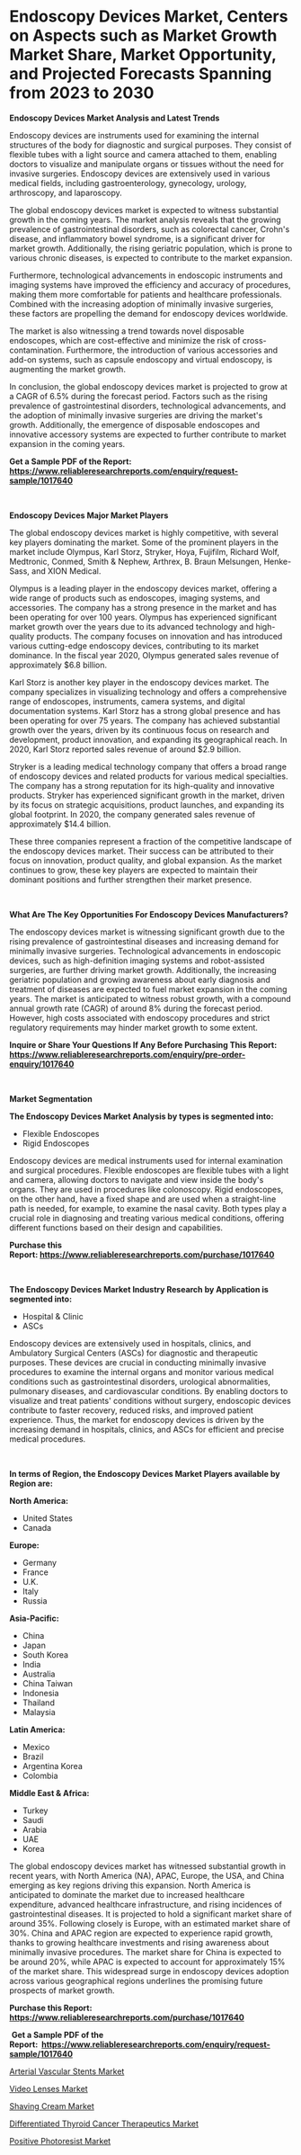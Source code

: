 <p><h1>Endoscopy Devices Market, Centers on Aspects such as Market Growth Market Share, Market Opportunity, and Projected Forecasts Spanning from 2023 to 2030</h1></p><p><strong>Endoscopy Devices Market Analysis and Latest Trends</strong></p>
<p><p>Endoscopy devices are instruments used for examining the internal structures of the body for diagnostic and surgical purposes. They consist of flexible tubes with a light source and camera attached to them, enabling doctors to visualize and manipulate organs or tissues without the need for invasive surgeries. Endoscopy devices are extensively used in various medical fields, including gastroenterology, gynecology, urology, arthroscopy, and laparoscopy.</p><p>The global endoscopy devices market is expected to witness substantial growth in the coming years. The market analysis reveals that the growing prevalence of gastrointestinal disorders, such as colorectal cancer, Crohn's disease, and inflammatory bowel syndrome, is a significant driver for market growth. Additionally, the rising geriatric population, which is prone to various chronic diseases, is expected to contribute to the market expansion.</p><p>Furthermore, technological advancements in endoscopic instruments and imaging systems have improved the efficiency and accuracy of procedures, making them more comfortable for patients and healthcare professionals. Combined with the increasing adoption of minimally invasive surgeries, these factors are propelling the demand for endoscopy devices worldwide.</p><p>The market is also witnessing a trend towards novel disposable endoscopes, which are cost-effective and minimize the risk of cross-contamination. Furthermore, the introduction of various accessories and add-on systems, such as capsule endoscopy and virtual endoscopy, is augmenting the market growth.</p><p>In conclusion, the global endoscopy devices market is projected to grow at a CAGR of 6.5% during the forecast period. Factors such as the rising prevalence of gastrointestinal disorders, technological advancements, and the adoption of minimally invasive surgeries are driving the market's growth. Additionally, the emergence of disposable endoscopes and innovative accessory systems are expected to further contribute to market expansion in the coming years.</p></p>
<p><strong>Get a Sample PDF of the Report:&nbsp; <a href="https://www.reliableresearchreports.com/enquiry/request-sample/1017640">https://www.reliableresearchreports.com/enquiry/request-sample/1017640</a></strong></p>
<p>&nbsp;</p>
<p><strong>Endoscopy Devices Major Market Players</strong></p>
<p><p>The global endoscopy devices market is highly competitive, with several key players dominating the market. Some of the prominent players in the market include Olympus, Karl Storz, Stryker, Hoya, Fujifilm, Richard Wolf, Medtronic, Conmed, Smith & Nephew, Arthrex, B. Braun Melsungen, Henke-Sass, and XION Medical.</p><p>Olympus is a leading player in the endoscopy devices market, offering a wide range of products such as endoscopes, imaging systems, and accessories. The company has a strong presence in the market and has been operating for over 100 years. Olympus has experienced significant market growth over the years due to its advanced technology and high-quality products. The company focuses on innovation and has introduced various cutting-edge endoscopy devices, contributing to its market dominance. In the fiscal year 2020, Olympus generated sales revenue of approximately $6.8 billion.</p><p>Karl Storz is another key player in the endoscopy devices market. The company specializes in visualizing technology and offers a comprehensive range of endoscopes, instruments, camera systems, and digital documentation systems. Karl Storz has a strong global presence and has been operating for over 75 years. The company has achieved substantial growth over the years, driven by its continuous focus on research and development, product innovation, and expanding its geographical reach. In 2020, Karl Storz reported sales revenue of around $2.9 billion.</p><p>Stryker is a leading medical technology company that offers a broad range of endoscopy devices and related products for various medical specialties. The company has a strong reputation for its high-quality and innovative products. Stryker has experienced significant growth in the market, driven by its focus on strategic acquisitions, product launches, and expanding its global footprint. In 2020, the company generated sales revenue of approximately $14.4 billion.</p><p>These three companies represent a fraction of the competitive landscape of the endoscopy devices market. Their success can be attributed to their focus on innovation, product quality, and global expansion. As the market continues to grow, these key players are expected to maintain their dominant positions and further strengthen their market presence.</p></p>
<p>&nbsp;</p>
<p><strong>What Are The Key Opportunities For Endoscopy Devices Manufacturers?</strong></p>
<p><p>The endoscopy devices market is witnessing significant growth due to the rising prevalence of gastrointestinal diseases and increasing demand for minimally invasive surgeries. Technological advancements in endoscopic devices, such as high-definition imaging systems and robot-assisted surgeries, are further driving market growth. Additionally, the increasing geriatric population and growing awareness about early diagnosis and treatment of diseases are expected to fuel market expansion in the coming years. The market is anticipated to witness robust growth, with a compound annual growth rate (CAGR) of around 8% during the forecast period. However, high costs associated with endoscopy procedures and strict regulatory requirements may hinder market growth to some extent.</p></p>
<p><strong>Inquire or Share Your Questions If Any Before Purchasing This Report: <a href="https://www.reliableresearchreports.com/enquiry/pre-order-enquiry/1017640">https://www.reliableresearchreports.com/enquiry/pre-order-enquiry/1017640</a></strong></p>
<p>&nbsp;</p>
<p><strong>Market Segmentation</strong></p>
<p><strong>The Endoscopy Devices Market Analysis by types is segmented into:</strong></p>
<p><ul><li>Flexible Endoscopes</li><li>Rigid Endoscopes</li></ul></p>
<p><p>Endoscopy devices are medical instruments used for internal examination and surgical procedures. Flexible endoscopes are flexible tubes with a light and camera, allowing doctors to navigate and view inside the body's organs. They are used in procedures like colonoscopy. Rigid endoscopes, on the other hand, have a fixed shape and are used when a straight-line path is needed, for example, to examine the nasal cavity. Both types play a crucial role in diagnosing and treating various medical conditions, offering different functions based on their design and capabilities.</p></p>
<p><strong>Purchase this Report:&nbsp;<a href="https://www.reliableresearchreports.com/purchase/1017640">https://www.reliableresearchreports.com/purchase/1017640</a></strong></p>
<p>&nbsp;</p>
<p><strong>The Endoscopy Devices Market Industry Research by Application is segmented into:</strong></p>
<p><ul><li>Hospital & Clinic</li><li>ASCs</li></ul></p>
<p><p>Endoscopy devices are extensively used in hospitals, clinics, and Ambulatory Surgical Centers (ASCs) for diagnostic and therapeutic purposes. These devices are crucial in conducting minimally invasive procedures to examine the internal organs and monitor various medical conditions such as gastrointestinal disorders, urological abnormalities, pulmonary diseases, and cardiovascular conditions. By enabling doctors to visualize and treat patients' conditions without surgery, endoscopic devices contribute to faster recovery, reduced risks, and improved patient experience. Thus, the market for endoscopy devices is driven by the increasing demand in hospitals, clinics, and ASCs for efficient and precise medical procedures.</p></p>
<p>&nbsp;</p>
<p><strong>In terms of Region, the Endoscopy Devices Market Players available by Region are:</strong></p>
<p>
    <p> <strong> North America: </strong>
        <ul>
            <li>United States</li>
            <li>Canada</li>
        </ul>
        </p> 
    <p> <strong> Europe: </strong>
        <ul>
            <li>Germany</li>
            <li>France</li>
            <li>U.K.</li>
            <li>Italy</li>
            <li>Russia</li>
        </ul>
        </p> 
    <p> <strong> Asia-Pacific: </strong>
        <ul>
            <li>China</li>
            <li>Japan</li>
            <li>South Korea</li>
            <li>India</li>
            <li>Australia</li>
            <li>China Taiwan</li>
            <li>Indonesia</li>
            <li>Thailand</li>
            <li>Malaysia</li>
        </ul>
        </p> 
    <p> <strong> Latin America: </strong>
        <ul>
            <li>Mexico</li>
            <li>Brazil</li>
            <li>Argentina Korea</li>
            <li>Colombia</li>
        </ul>
        </p> 
    <p> <strong> Middle East & Africa: </strong>
        <ul>
            <li>Turkey</li>
            <li>Saudi</li>
            <li>Arabia</li>
            <li>UAE</li>
            <li>Korea</li>
        </ul>
    </p>
    </p>
<p><p>The global endoscopy devices market has witnessed substantial growth in recent years, with North America (NA), APAC, Europe, the USA, and China emerging as key regions driving this expansion. North America is anticipated to dominate the market due to increased healthcare expenditure, advanced healthcare infrastructure, and rising incidences of gastrointestinal diseases. It is projected to hold a significant market share of around 35%. Following closely is Europe, with an estimated market share of 30%. China and APAC region are expected to experience rapid growth, thanks to growing healthcare investments and rising awareness about minimally invasive procedures. The market share for China is expected to be around 20%, while APAC is expected to account for approximately 15% of the market share. This widespread surge in endoscopy devices adoption across various geographical regions underlines the promising future prospects of market growth.</p></p>
<p><strong>Purchase this Report: <a href="https://www.reliableresearchreports.com/purchase/1017640">https://www.reliableresearchreports.com/purchase/1017640</a></strong></p>
<p>&nbsp;<strong>Get a Sample PDF of the Report:&nbsp;&nbsp;<a href="https://www.reliableresearchreports.com/enquiry/request-sample/1017640">https://www.reliableresearchreports.com/enquiry/request-sample/1017640</a></strong></p>
<p><strong></strong></p>
<p><p><a href="https://www.reportprime.com/arterial-vascular-stents-r9597">Arterial Vascular Stents Market</a></p><p><a href="https://www.linkedin.com/pulse/video-lenses-market-share-amp-new-trends-analysis-report-type-pnuqe/">Video Lenses Market</a></p><p><a href="https://www.linkedin.com/pulse/shaving-cream-market-insights-players-forecast-till-2030-xcel-mark-wce5e/">Shaving Cream Market</a></p><p><a href="https://issuu.com/reportprime-2/docs/differentiated-thyroid-cancer-therapeutics-market-?fr=xKAE9_zU1NQ">Differentiated Thyroid Cancer Therapeutics Market</a></p><p><a href="https://github.com/RickHolmes3/Market-Research-Report-List-1/blob/main/positive-photoresist-market.md">Positive Photoresist Market</a></p></p>